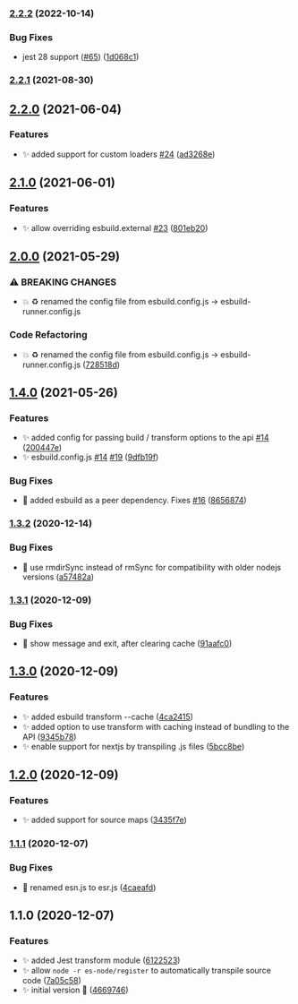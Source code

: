 

### [2.2.2](https://github.com/folke/esbuild-runner/compare/2.2.1...2.2.2) (2022-10-14)


### Bug Fixes

* jest 28 support ([#65](https://github.com/folke/esbuild-runner/issues/65)) ([1d068c1](https://github.com/folke/esbuild-runner/commit/1d068c1cf24d201d07c69a43b8ad6730e2d771c4))

### [2.2.1](https://github.com/folke/esbuild-runner/compare/2.2.0...2.2.1) (2021-08-30)

## [2.2.0](https://github.com/folke/esbuild-runner/compare/2.1.0...2.2.0) (2021-06-04)


### Features

* ✨ added support for custom loaders [#24](https://github.com/folke/esbuild-runner/issues/24) ([ad3268e](https://github.com/folke/esbuild-runner/commit/ad3268e1936a350271bfd8706f473f0a8baf1be9))

## [2.1.0](https://github.com/folke/esbuild-runner/compare/2.0.0...2.1.0) (2021-06-01)


### Features

* ✨ allow overriding esbuild.external [#23](https://github.com/folke/esbuild-runner/issues/23) ([801eb20](https://github.com/folke/esbuild-runner/commit/801eb2015f2ba1f4aa4df06ec02308f6b7fab392))

## [2.0.0](https://github.com/folke/esbuild-runner/compare/1.4.0...2.0.0) (2021-05-29)


### ⚠ BREAKING CHANGES

* 💥 ♻️ renamed the config file from esbuild.config.js -> esbuild-runner.config.js

### Code Refactoring

* 💥 ♻️ renamed the config file from esbuild.config.js -> esbuild-runner.config.js ([728518d](https://github.com/folke/esbuild-runner/commit/728518d384389ae59dffb42fb1a41e48cabb12d6))

## [1.4.0](https://github.com/folke/esbuild-runner/compare/1.3.2...1.4.0) (2021-05-26)


### Features

* ✨ added config for passing build / transform options to the api [#14](https://github.com/folke/esbuild-runner/issues/14) ([200447e](https://github.com/folke/esbuild-runner/commit/200447e143d59cb263e2a7e51c10666fd1b05feb))
* ✨ esbuild.config.js [#14](https://github.com/folke/esbuild-runner/issues/14) [#19](https://github.com/folke/esbuild-runner/issues/19) ([9dfb19f](https://github.com/folke/esbuild-runner/commit/9dfb19f8fdead4d56abe4b70fe16bde745fd4d9c))


### Bug Fixes

* 🐛 added esbuild as a peer dependency. Fixes [#16](https://github.com/folke/esbuild-runner/issues/16) ([8656874](https://github.com/folke/esbuild-runner/commit/865687436b3a43c5c175d9c852cfc096c45e2735))

### [1.3.2](https://github.com/folke/esbuild-runner/compare/1.3.1...1.3.2) (2020-12-14)


### Bug Fixes

* 🐛 use rmdirSync instead of rmSync for compatibility with older nodejs versions ([a57482a](https://github.com/folke/esbuild-runner/commit/a57482a86345be3adb1f1598828de82261ce08a6))

### [1.3.1](https://github.com/folke/esbuild-runner/compare/1.3.0...1.3.1) (2020-12-09)


### Bug Fixes

* 🐛 show message and exit, after clearing cache ([91aafc0](https://github.com/folke/esbuild-runner/commit/91aafc00b552a7f665f1bce25363c412cf153f92))

## [1.3.0](https://github.com/folke/esbuild-runner/compare/1.2.0...1.3.0) (2020-12-09)


### Features

* ✨ added esbuild transform --cache ([4ca2415](https://github.com/folke/esbuild-runner/commit/4ca241533d52b7a94388293ad26087f6bbfa0c32))
* ✨ added option to use transform with caching instead of bundling to the API ([9345b78](https://github.com/folke/esbuild-runner/commit/9345b7838a9733c6b567aefe34aabf6500597674))
* ✨ enable support for nextjs by transpiling .js files ([5bcc8be](https://github.com/folke/esbuild-runner/commit/5bcc8bef1213f078550701d2c874bc4f37ba7b94))

## [1.2.0](https://github.com/folke/esbuild-runner/compare/1.1.1...1.2.0) (2020-12-09)


### Features

* ✨ added support for source maps ([3435f7e](https://github.com/folke/esbuild-runner/commit/3435f7ea02102da8612ba95d9590f0772d58db4d))

### [1.1.1](https://github.com/folke/esbuild-runner/compare/1.1.0...1.1.1) (2020-12-07)


### Bug Fixes

* 🐛 renamed esn.js to esr.js ([4caeafd](https://github.com/folke/esbuild-runner/commit/4caeafd768f0d88dfb1dda5d5ab5d9076ce7acde))

## 1.1.0 (2020-12-07)


### Features

* ✨ added Jest transform module ([6122523](https://github.com/folke/esbuild-runner/commit/61225232f2c7371afb1dd5aefd38229f14ec2e3a))
* ✨ allow `node -r es-node/register` to automatically transpile source code ([7a05c58](https://github.com/folke/esbuild-runner/commit/7a05c58c033537a8da5c1b00464ea3f6adb50870))
* ✨ initial version 🎉 ([4669746](https://github.com/folke/esbuild-runner/commit/466974606b4b727f54f1fb12adb01573c6e13b16))